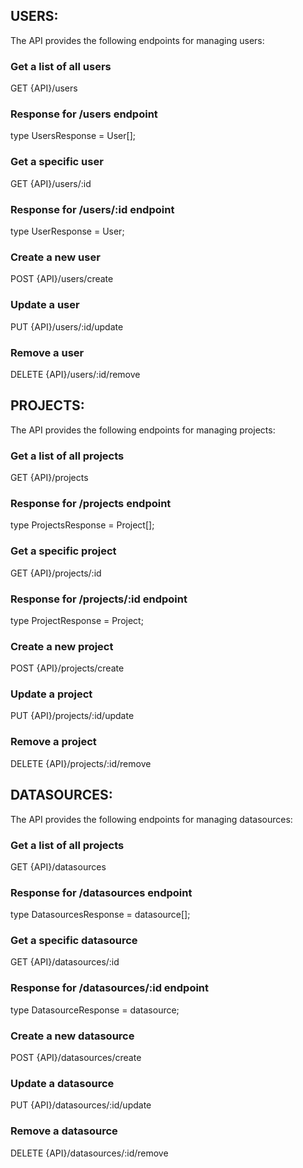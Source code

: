 ## USERS:

The API provides the following endpoints for managing users:

### Get a list of all users
GET {API}/users 

### Response for /users endpoint
type UsersResponse = User[];

### Get a specific user
GET {API}/users/:id 

### Response for /users/:id endpoint
type UserResponse = User;

### Create a new user
POST {API}/users/create

### Update a user
PUT {API}/users/:id/update

### Remove a user
DELETE {API}/users/:id/remove 

## PROJECTS:

The API provides the following endpoints for managing projects:

### Get a list of all projects
GET {API}/projects

### Response for /projects endpoint
type ProjectsResponse = Project[];

### Get a specific project
GET {API}/projects/:id 

### Response for /projects/:id endpoint
type ProjectResponse = Project;

### Create a new project
POST {API}/projects/create

### Update a project
PUT {API}/projects/:id/update

### Remove a project
DELETE {API}/projects/:id/remove 

## DATASOURCES:

The API provides the following endpoints for managing datasources:

### Get a list of all projects
GET {API}/datasources

### Response for /datasources endpoint
type DatasourcesResponse = datasource[];

### Get a specific datasource
GET {API}/datasources/:id 

### Response for /datasources/:id endpoint
type DatasourceResponse = datasource;

### Create a new datasource
POST {API}/datasources/create

### Update a datasource
PUT {API}/datasources/:id/update

### Remove a datasource
DELETE {API}/datasources/:id/remove 